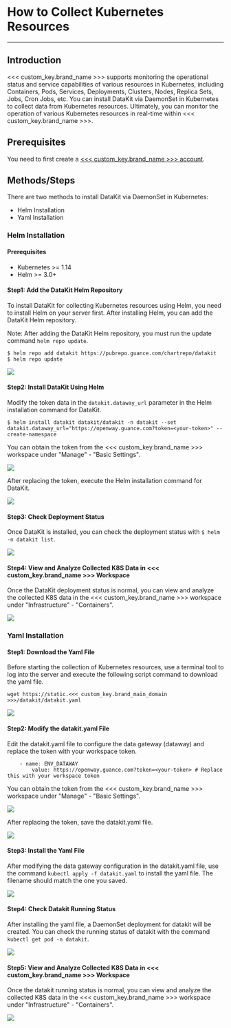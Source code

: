 # How to Collect Kubernetes Resources

---

## Introduction

<<< custom_key.brand_name >>> supports monitoring the operational status and service capabilities of various resources in Kubernetes, including Containers, Pods, Services, Deployments, Clusters, Nodes, Replica Sets, Jobs, Cron Jobs, etc. You can install DataKit via DaemonSet in Kubernetes to collect data from Kubernetes resources. Ultimately, you can monitor the operation of various Kubernetes resources in real-time within <<< custom_key.brand_name >>>.

## Prerequisites

You need to first create a [<<< custom_key.brand_name >>> account](https://www.guance.com/).

## Methods/Steps

There are two methods to install DataKit via DaemonSet in Kubernetes:

- Helm Installation
- Yaml Installation

### Helm Installation

#### Prerequisites

- Kubernetes >= 1.14
- Helm >= 3.0+

#### Step1: Add the DataKit Helm Repository

To install DataKit for collecting Kubernetes resources using Helm, you need to install Helm on your server first. After installing Helm, you can add the DataKit Helm repository.

Note: After adding the DataKit Helm repository, you must run the update command `helm repo update`.

```
$ helm repo add datakit https://pubrepo.guance.com/chartrepo/datakit
$ helm repo update 
```

![](img/2.helm_1.png)

#### Step2: Install DataKit Using Helm

Modify the token data in the `datakit.dataway_url` parameter in the Helm installation command for DataKit.

```
$ helm install datakit datakit/datakit -n datakit --set datakit.dataway_url="https://openway.guance.com?token=<your-token>" --create-namespace 
```

You can obtain the token from the <<< custom_key.brand_name >>> workspace under "Manage" - "Basic Settings".

![](img/1.contrainer_2.png)

After replacing the token, execute the Helm installation command for DataKit.

![](img/2.helm_2.png)

#### Step3: Check Deployment Status

Once DataKit is installed, you can check the deployment status with `$ helm -n datakit list`.

![](img/2.helm_3.png)

#### Step4: View and Analyze Collected K8S Data in <<< custom_key.brand_name >>> Workspace

Once the DataKit deployment status is normal, you can view and analyze the collected K8S data in the <<< custom_key.brand_name >>> workspace under "Infrastructure" - "Containers".

![](img/2.helm_4.png)

### Yaml Installation

#### Step1: Download the Yaml File

Before starting the collection of Kubernetes resources, use a terminal tool to log into the server and execute the following script command to download the yaml file.

```
wget https://static.<<< custom_key.brand_main_domain >>>/datakit/datakit.yaml
```

![](img/3.yaml_3.png)

#### Step2: Modify the datakit.yaml File

Edit the datakit.yaml file to configure the data gateway (dataway) and replace the token with your workspace token.

```
	- name: ENV_DATAWAY
		value: https://openway.guance.com?token=<your-token> # Replace this with your workspace token
```

You can obtain the token from the <<< custom_key.brand_name >>> workspace under "Manage" - "Basic Settings".

![](img/1.contrainer_2.png)

After replacing the token, save the datakit.yaml file.

![](img/3.yaml_2.png)

#### Step3: Install the Yaml File

After modifying the data gateway configuration in the datakit.yaml file, use the command `kubectl apply -f datakit.yaml` to install the yaml file. The filename should match the one you saved.

![](img/3.yaml_4.png)

#### Step4: Check Datakit Running Status

After installing the yaml file, a DaemonSet deployment for datakit will be created. You can check the running status of datakit with the command `kubectl get pod -n datakit`.

![](img/3.yaml_5.png)

#### Step5: View and Analyze Collected K8S Data in <<< custom_key.brand_name >>> Workspace

Once the datakit running status is normal, you can view and analyze the collected K8S data in the <<< custom_key.brand_name >>> workspace under "Infrastructure" - "Containers".

![](img/3.yaml_6.png)